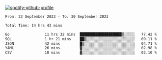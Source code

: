 [![spotify-github-profile](https://spotify-github-profile.vercel.app/api/view?uid=313pysyt3uxkjdidtiuvzf7nrnnu&cover_image=true&theme=natemoo-re&show_offline=false&background_color=121212&interchange=false&bar_color=53b14f&bar_color_cover=false)](https://spotify-github-profile.vercel.app/api/view?uid=313pysyt3uxkjdidtiuvzf7nrnnu&redirect=true)

<!--START_SECTION:waka-->

```txt
From: 23 September 2023 - To: 30 September 2023

Total Time: 14 hrs 43 mins

Go                11 hrs 32 mins  ███████████████████▒░░░░░   77.42 %
SQL               1 hr 21 mins    ██▒░░░░░░░░░░░░░░░░░░░░░░   09.11 %
JSON              42 mins         █▒░░░░░░░░░░░░░░░░░░░░░░░   04.71 %
YAML              26 mins         ▓░░░░░░░░░░░░░░░░░░░░░░░░   02.98 %
CSV               18 mins         ▓░░░░░░░░░░░░░░░░░░░░░░░░   02.10 %
```

<!--END_SECTION:waka-->